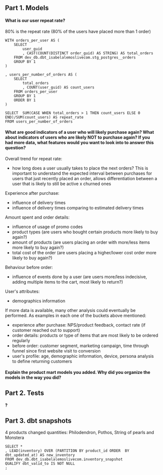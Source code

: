 ## Part 1. Models
#### What is our user repeat rate?
80% is the repeat rate (80% of the users have placed more than 1 order)

```
WITH orders_per_user AS (
    SELECT
        user_guid
        , CAST(COUNT(DISTINCT order_guid) AS STRING) AS total_orders
    FROM dev_db.dbt_isabelalemoslivecom.stg_postgres__orders
    GROUP BY 1
)

, users_per_number_of_orders AS (
    SELECT 
        total_orders
        , COUNT(user_guid) AS count_users
    FROM orders_per_user
    GROUP BY 1
    ORDER BY 1
)

SELECT  SUM(CASE WHEN total_orders > 1 THEN count_users ELSE 0 END)/SUM(count_users) AS repeat_rate
FROM users_per_number_of_orders
```

#### What are good indicators of a user who will likely purchase again? What about indicators of users who are likely NOT to purchase again? If you had more data, what features would you want to look into to answer this question?

Overall trend for repeat rate:
- how long does a user usually takes to place the next orders? This is important to understand the expected interval between purchases for users that just recently placed an order, allows differentiation between a user that is likely to still be active x churned ones

Experience after purchase:
- influence of delivery times
- influence of delivery times comparing to estimated delivery times

Amount spent and order details:
- influence of usage of promo codes
- product types (are users who bought certain products more likely to buy again?)
- amount of products (are users placing an order with more/less items more likely to buy again?)
- total cost of the order (are users placing a higher/lower cost order more likely to buy again?)

Behaviour before order:
- influence of events done by a user (are users more/less indecisive, adding multiple items to the cart, most likely to return?)

User's attributes:
- demographics information

If more data is available, many other analysis could eventually be performed. As examples in each one of the buckets above mentioned:
- experience after purchase: NPS/product feedback, contact rate (if customer reached out to support)
- order details: products or type of items that are most likely to be ordered regularly
- before order: customer segment, marketing campaign, time through funnel since first website visit to conversion
- user's profile: age, demographic information, device, persona analysis to define returning customers


#### Explain the product mart models you added. Why did you organize the models in the way you did?


## Part 2. Tests

#### ?



## Part 3. dbt snapshots
4 products changed quantities: Philodendron, Pothos, String of pearls and Monstera

```
SELECT *
, LEAD(inventory) OVER (PARTITION BY product_id ORDER  BY dbt_updated_at) AS new_inventory
FROM dev_db.dbt_isabelalemoslivecom.inventory_snapshot
QUALIFY dbt_valid_to IS NOT NULL
;
```
